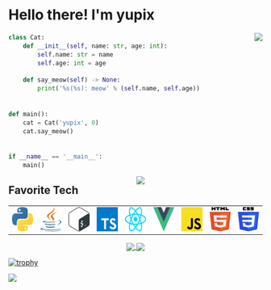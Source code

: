 # Hello there! I'm yupix

<a>
<img align="right" src="https://discordapp.com/api/guilds/530299114387406860/widget.png?style=banner4"/>
</a>

```python
class Cat:
    def __init__(self, name: str, age: int):
        self.name: str = name
        self.age: int = age

    def say_meow(self) -> None:
        print('%s(%s): meow' % (self.name, self.age))


def main():
    cat = Cat('yupix', 0)
    cat.say_meow()


if __name__ == '__main__':
    main()

```


<img align="right" width="250px" src="https://s3.akarinext.org/misskey/*/34739acf-3ca0-4a38-b74e-fc5235a821f7.png" />


## Favorite Tech

<table>
  <tr>
    <td align="center" width="96">
      <img src="./assets/languages/python.svg" width="48" height="48" alt="python" />
    </td>
    <td align="center" width="96">
      <img src="./assets/languages/java.svg" width="48" height="48" alt="java" />
    </td>
    <td align="center" width="96">
      <img src="./assets/languages/bash-icon.svg" width="48" height="48" alt="bash" />
    </td>
    <td align="center" width="96">
      <img src="./assets/languages/typescript-icon.svg" width="48" height="48" alt="typescript" />
    </td>
    <td align="center" width="96">
      <img src="./assets/languages/react.svg" width="48" height="48" alt="react" />
    </td>
    <td align="center" width="96">
      <img src="./assets/languages/vue.svg" width="48" height="48" alt="vue" />
    </td>
    <td align="center" width="96">
      <img src="./assets/languages/javascript.svg" width="48" height="48" alt="javascript" />
    </td>
    <td align="center" width="96">
      <img src="./assets/languages/html-5.svg" width="48" height="48" alt="html-5" />
    </td>
    <td align="center" width="96">
      <img src="./assets/languages/css-3.svg" width="48" height="48" alt="css-3" />
    </td>
  </tr>
</table>


<p align="center">

<p align="center">
  <a href="https://github.com/yupix">
    <img
      align="center"
      height="150em"
      src="https://github-readme-stats.vercel.app/api?username=yupix&show_icons=true&include_all_commits=true&count_private=true&theme=tokyonight"
    />
  </a>
  <a href="https://github.com/yupix">
    <img
      align="center"
      height="150em"
      src="https://github-readme-stats.vercel.app/api/top-langs/?username=yupix&show_icons=true&include_all_commits=true&count_private=true&layout=compact&theme=tokyonight"
    />
  </a>
</p>

[![trophy](https://github-profile-trophy.vercel.app/?username=yupix&theme=onedark&no-frame=true&row=1&&margin-w=20&no-bg=true)](https://github.com/ryo-ma/github-profile-trophy)

</p>

<img src="https://activity-graph.herokuapp.com/graph?username=yupix&theme=react-dark">